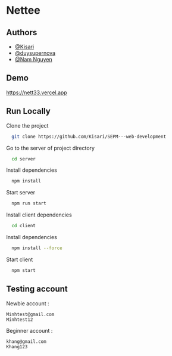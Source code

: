 
# Nettee 





## Authors

- [@Kisari](https://github.com/Kisari)
- [@duysupernova](https://github.com/duysupernova)
- [@Nam Nguyen](https://github.com/namnguyen20999)


## Demo

https://nett33.vercel.app


## Run Locally

Clone the project

```bash
  git clone https://github.com/Kisari/SEPM---web-development
```

Go to the server of project directory

```bash
  cd server
```

Install dependencies

```bash
  npm install
```
Start server

```bash
  npm run start
```

Install client dependencies

```bash
  cd client
```

Install dependencies

```bash
  npm install --force
```

Start client 

```bash
  npm start
```


## Testing account
Newbie account :
```
Minhtest@gmail.com
Minhtest12
```

Beginner account :
```
khang@gmail.com
Khang123
```

